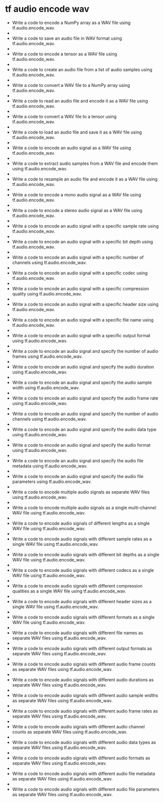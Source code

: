 # tf audio encode wav

- Write a code to encode a NumPy array as a WAV file using tf.audio.encode_wav.
- 
- Write a code to save an audio file in WAV format using tf.audio.encode_wav.
- 
- Write a code to encode a tensor as a WAV file using tf.audio.encode_wav.
- 
- Write a code to create an audio file from a list of audio samples using tf.audio.encode_wav.
- 
- Write a code to convert a WAV file to a NumPy array using tf.audio.encode_wav.
- 
- Write a code to read an audio file and encode it as a WAV file using tf.audio.encode_wav.
- 
- Write a code to convert a WAV file to a tensor using tf.audio.encode_wav.
- 
- Write a code to load an audio file and save it as a WAV file using tf.audio.encode_wav.
- 
- Write a code to encode an audio signal as a WAV file using tf.audio.encode_wav.
- 
- Write a code to extract audio samples from a WAV file and encode them using tf.audio.encode_wav.
- 
- Write a code to resample an audio file and encode it as a WAV file using tf.audio.encode_wav.
- 
- Write a code to encode a mono audio signal as a WAV file using tf.audio.encode_wav.
- 
- Write a code to encode a stereo audio signal as a WAV file using tf.audio.encode_wav.
- 
- Write a code to encode an audio signal with a specific sample rate using tf.audio.encode_wav.
- 
- Write a code to encode an audio signal with a specific bit depth using tf.audio.encode_wav.
- 
- Write a code to encode an audio signal with a specific number of channels using tf.audio.encode_wav.
- 
- Write a code to encode an audio signal with a specific codec using tf.audio.encode_wav.
- 
- Write a code to encode an audio signal with a specific compression quality using tf.audio.encode_wav.
- 
- Write a code to encode an audio signal with a specific header size using tf.audio.encode_wav.
- 
- Write a code to encode an audio signal with a specific file name using tf.audio.encode_wav.
- 
- Write a code to encode an audio signal with a specific output format using tf.audio.encode_wav.
- 
- Write a code to encode an audio signal and specify the number of audio frames using tf.audio.encode_wav.
- 
- Write a code to encode an audio signal and specify the audio duration using tf.audio.encode_wav.
- 
- Write a code to encode an audio signal and specify the audio sample width using tf.audio.encode_wav.
- 
- Write a code to encode an audio signal and specify the audio frame rate using tf.audio.encode_wav.
- 
- Write a code to encode an audio signal and specify the number of audio channels using tf.audio.encode_wav.
- 
- Write a code to encode an audio signal and specify the audio data type using tf.audio.encode_wav.
- 
- Write a code to encode an audio signal and specify the audio format using tf.audio.encode_wav.
- 
- Write a code to encode an audio signal and specify the audio file metadata using tf.audio.encode_wav.
- 
- Write a code to encode an audio signal and specify the audio file parameters using tf.audio.encode_wav.
- 
- Write a code to encode multiple audio signals as separate WAV files using tf.audio.encode_wav.
- 
- Write a code to encode multiple audio signals as a single multi-channel WAV file using tf.audio.encode_wav.
- 
- Write a code to encode audio signals of different lengths as a single WAV file using tf.audio.encode_wav.
- 
- Write a code to encode audio signals with different sample rates as a single WAV file using tf.audio.encode_wav.
- 
- Write a code to encode audio signals with different bit depths as a single WAV file using tf.audio.encode_wav.
- 
- Write a code to encode audio signals with different codecs as a single WAV file using tf.audio.encode_wav.
- 
- Write a code to encode audio signals with different compression qualities as a single WAV file using tf.audio.encode_wav.
- 
- Write a code to encode audio signals with different header sizes as a single WAV file using tf.audio.encode_wav.
- 
- Write a code to encode audio signals with different formats as a single WAV file using tf.audio.encode_wav.
- 
- Write a code to encode audio signals with different file names as separate WAV files using tf.audio.encode_wav.
- 
- Write a code to encode audio signals with different output formats as separate WAV files using tf.audio.encode_wav.
- 
- Write a code to encode audio signals with different audio frame counts as separate WAV files using tf.audio.encode_wav.
- 
- Write a code to encode audio signals with different audio durations as separate WAV files using tf.audio.encode_wav.
- 
- Write a code to encode audio signals with different audio sample widths as separate WAV files using tf.audio.encode_wav.
- 
- Write a code to encode audio signals with different audio frame rates as separate WAV files using tf.audio.encode_wav.
- 
- Write a code to encode audio signals with different audio channel counts as separate WAV files using tf.audio.encode_wav.
- 
- Write a code to encode audio signals with different audio data types as separate WAV files using tf.audio.encode_wav.
- 
- Write a code to encode audio signals with different audio formats as separate WAV files using tf.audio.encode_wav.
- 
- Write a code to encode audio signals with different audio file metadata as separate WAV files using tf.audio.encode_wav.
- 
- Write a code to encode audio signals with different audio file parameters as separate WAV files using tf.audio.encode_wav.